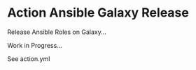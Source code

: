  Action Ansible Galaxy Release
===============================

Release Ansible Roles on Galaxy...

Work in Progress...

See action.yml
